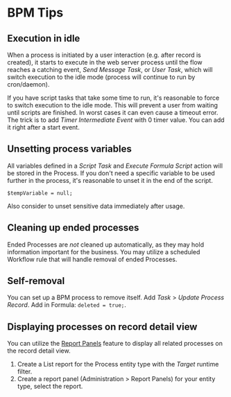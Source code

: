 # BPM Tips

## Execution in idle

When a process is initiated by a user interaction (e.g. after record is created), it starts to execute in the web server
process until the flow reaches a catching event, *Send Message Task*, or *User Task*, which will switch execution to the idle mode (process will continue
to run by cron/daemon). 

If you have script tasks that take some time to run, it's reasonable to force to switch execution to the idle mode.
This will prevent a user from waiting until scripts are finished. In worst cases it can even cause a timeout error. The trick is to add *Timer Intermediate Event* with 0 timer value. You can add it right after a start event.

## Unsetting process variables

All variables defined in a *Script Task* and *Execute Formula Script* action will be stored in the Process. If you don't need a specific variable to be used further in the process, it's reasonable to unset it in the end of the script.

```
$tempVariable = null;
```

Also consider to unset sensitive data immediately after usage.

## Cleaning up ended processes

Ended Processes are *not* cleaned up automatically, as they may hold information important for the business. You may utilize a scheduled Workflow rule that will handle removal of ended Processes.

## Self-removal

You can set up a BPM process to remove itself. Add *Task* > *Update Process Record*. Add in Formula: `deleted = true;`.

## Displaying processes on record detail view

You can utilize the [Report Panels](../user-guide/reports.md#report-panels) feature to display all related processes on the record detail view.

1. Create a List report for the Process entity type with the *Target* runtime filter.
2. Create a report panel (Administration > Report Panels) for your entity type, select the report.
